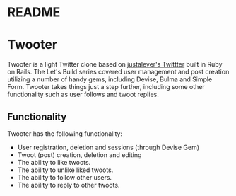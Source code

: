 # README

<h1>Twooter</h1>

<p>
Twooter is a light Twitter clone based on <a href="https://github.com/justalever/twittter" target="_blank">justalever's Twittter</a> built in Ruby on Rails. The Let's Build series covered user management and post creation utilizing a number of handy gems, including Devise, Bulma and Simple Form. Twooter takes things just a step further, including some other functionality such as user follows and twoot replies.
</p>

<h2>Functionality</h2>
<p>
Twooter has the following functionality:
</p>

<ul>
  <li>User registration, deletion and sessions (through Devise Gem)</li>
  <li>Twoot (post) creation, deletion and editing</li>
  <li>The ability to like twoots.</li>
  <li>The ability to unlike liked twoots.</li>
  <li>The ability to follow other users.</li>
  <li>The ability to reply to other twoots.</li>
</ul>

